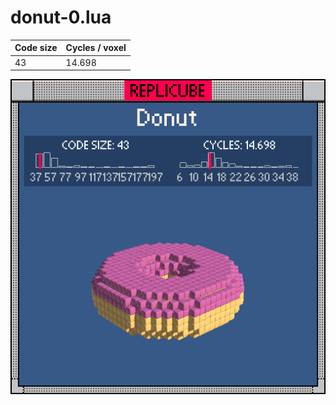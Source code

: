 # donut-0.lua

| Code size | Cycles / voxel |
| --------- | -------------- |
| 43        | 14.698         |

![](donut-0.png)
